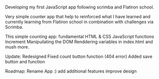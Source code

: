 Developing my first JavaScript app following scrimba and Flatiron school.

Very simple counter app that help to reinforced what I have learned and currently learning from Flatiron school in combination with challenges via Scrimba.

This simple counting app:
fundamental HTML & CSS
JavaScript functions
Increment
Manipuilating the DOM
Renddering variables in index.html
and mush more.


Update:
Redesigned
Fixed count button function (404 error)
Added save button and function

Roadmap:
Rename App :)
add additional features
improve design